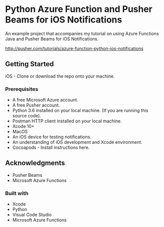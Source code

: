 # Python Azure Function and Pusher Beams for iOS Notifications

An example project that accompanies my tutorial on using Azure Functions Java and Pusher Beams for iOS Notifications.

http://pusher.com/tutorials/azure-function-python-ios-notifications

## Getting Started

iOS - Clone or download the repo onto your machine.

### Prerequisites

* A free Microsoft Azure account.
* A free Pusher account.
* Python 3.6 installed on your local machine. (If you are running this source code).
* Postman HTTP client installed on your local machine.
* Xcode 10+
* MacOS
* An iOS device for testing notifications.
* An understanding of iOS development and Xcode environment.
* Cocoapods - Install instructions here.

## Acknowledgments

* Pusher Beams
* Microsoft Azure Functions

### Built with
* Xcode
* Python
* Visual Code Studio
* Microsoft Azure Functions
